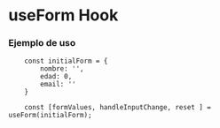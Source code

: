 # useForm Hook  
### Ejemplo de uso
```
    const initialForm = {
        nombre: '',
        edad: 0,
        email: ''
    }

    const [formValues, handleInputChange, reset ] = useForm(initialForm);
```
